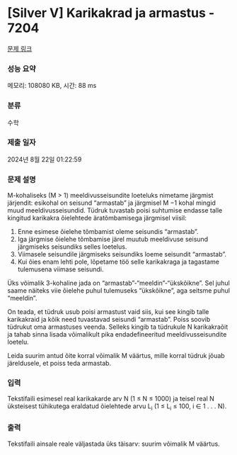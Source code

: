 # [Silver V] Karikakrad ja armastus - 7204 

[문제 링크](https://www.acmicpc.net/problem/7204) 

### 성능 요약

메모리: 108080 KB, 시간: 88 ms

### 분류

수학

### 제출 일자

2024년 8월 22일 01:22:59

### 문제 설명

<p>M-kohaliseks (M > 1) meeldivusseisundite loeteluks nimetame järgmist järjendit: esikohal on seisund “armastab” ja järgmisel M −1 kohal mingid muud meeldivusseisundid. Tüdruk tuvastab poisi suhtumise endasse talle kingitud karikakra õielehtede äratõmbamisega järgmisel viisil:</p>

<ol>
	<li>Enne esimese õielehe tõmbamist oleme seisundis “armastab”.</li>
	<li>Iga järgmise õielehe tõmbamise järel muutub meeldivuse seisund järgmiseks seisundiks selles loetelus.</li>
	<li>Viimasele seisundile järgmiseks seisundiks loeme seisundit “armastab”.</li>
	<li>Kui õies enam lehti pole, lõpetame töö selle karikakraga ja tagastame tulemusena viimase seisundi.</li>
</ol>

<p>Üks võimalik 3-kohaline jada on “armastab”-“meeldin”-“ükskõikne”. Sel juhul saame näiteks viie õielehe puhul tulemuseks “ükskõikne”, aga seitsme puhul “meeldin”.</p>

<p>On teada, et tüdruk usub poisi armastust vaid siis, kui see kingib talle karikakraid ja kõik need tuvastavad seisundi “armastab”. Poiss soovib tüdrukut oma armastuses veenda. Selleks kingib ta tüdrukule N karikakraõit ja tahab sinna lisada võimalikult pika endadefineeritud meeldivusseisundite loetelu.</p>

<p>Leida suurim antud õite korral võimalik M väärtus, mille korral tüdruk jõuab järeldusele, et poiss teda armastab.</p>

### 입력 

 <p>Tekstifaili esimesel real karikakarde arv N (1 ≤ N ≤ 1000) ja teisel real N üksteisest tühikutega eraldatud õielehtede arvu L<sub>i</sub> (1 ≤ L<sub>i</sub> ≤ 100, i ∈ 1 . . . N).</p>

### 출력 

 <p>Tekstifaili ainsale reale väljastada üks täisarv: suurim võimalik M väärtus.</p>

